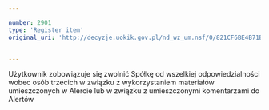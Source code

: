 ```yaml
---

number: 2901
type: 'Register item'
original_uri: 'http://decyzje.uokik.gov.pl/nd_wz_um.nsf/0/821CF6BE4B71B8B5C12579B3003C1473?OpenDocument'


---
```


Użytkownik zobowiązuje się zwolnić Spółkę od wszelkiej odpowiedzialności wobec osób trzecich w związku z wykorzystaniem materiałów umieszczonych w Alercie lub w związku z umieszczonymi komentarzami do Alertów
